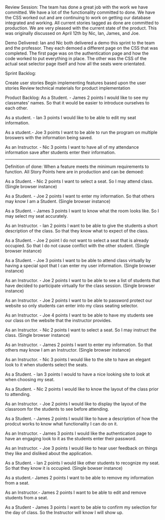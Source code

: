 Review Session: The team has done a great job with the work we have committed. We have a lot of the functionality committed to done. We have the CSS worked out and are continuing to work on getting our database integrated and working. 
All current stories tagged as done are committed to production. We are very pleased with the current state of the product. This was originally discussed on April 12th by Nic, Ian, James, and Joe.

Demo Delivered: Ian and Nic both delivered a demo this sprint to the team and the professor. They each demoed a different page on the CSS that was completed.
The first page was on the authentication page and how the code worked to put everything in place. The other was the CSS of the actual seat selector page itself
and how all the seats were orientated. 

Sprint Backlog:

Create user stories Begin implementing features based upon the user stories Review technical materials for product implementation

Product Backlog:
As a Student. - James 2 points I would like to see my classmates' names. So that it would be easier to introduce ourselves to each other.

As a student. - Ian 3 points I would like to be able to edit my seat information.

As a student.- Joe 3 points I want to be able to run the program on multiple broswers with the information being saved.

As an Instructor. - Nic 3 points I want to have all of my attendance information save after students enter their information.

----------------------------------------------------------------------------------------------------------------------------------------

Definition of done: When a feature meets the minimum requirements to function. All Story Points here are in production and can be demoed:

As a Student. - Nic 2 points I want to select a seat. So I may attend class. (Single browser instance)

As a Student. - Joe 2 points I want to enter my information. So that others may know I am a Student. (Single browser instance)

As a Student. - James 3 points I want to know what the room looks like. So I may select my seat accurately.

As an Instructor. - Ian 2 points I want to be able to give the students a short description of the class. So that they know what to expect of the class.

As a Student. - Joe 2 point I do not want to select a seat that is already occupied. So that I do not cause conflict with the other student. (Single browser instance)

As a Student. - Joe 3 points I want to be able to attend class virtually by having a special spot that I can enter my user information. (Single browser instance)

As an Instructor. - Joe 2 points I want to be able to see a list of students that have decided to participate virtually for the class session. (Single browser instance)

As an Instructor. - Joe 2 points I want to be able to password protect our website so only students can enter into my class seating selector.

As an Instructor. - Joe 4 points I want to be able to have my students see our class on the website that the instructor provides.

As an Instructor. - Nic 2 points I want to select a seat. So I may instruct the class. (Single browser instance)

As an Instructor. - James 2 points I want to enter my information. So that others may know I am an Instructor. (Single browser instance)

As an Instructor. - Nic 3 points I would like to the site to have an elegant look to it when students select the seats.

As a Student. - Ian 3 points I would to have a nice looking site to look at when choosing my seat.

As a Student. - Nic 2 points I would like to know the layout of the class prior to attending.

As an Instructor. - Joe 2 points I would like to display the layout of the classroom for the students to see before attending.

As a Student. - James 2 points I would like to have a description of how the prodcut works to know what functionality I can do on it.

As an Instructor. - James 3 points I would like the authentication page to have an engaging look to it as the students enter their password.

As an Instructor. - Joe 3 points I would like to hear user feedback on things they like and disliked about the application.

As a Student. - Ian 2 points I would like other students to recognize my seat. So that they know it is occupied. (Single bowser instance)

As a student.- James 2 points I want to be able to remove my information from a seat.

As an Instructor.- James 2 points I want to be able to edit and remove students from a seat.

As a Student - James 3 points I want to be able to confirm my selection for the day of class. So the Instructor will know I will show up.
